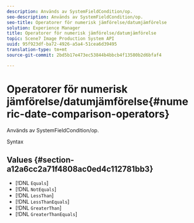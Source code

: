 ```yaml
---
description: Används av SystemFieldCondition/op.
seo-description: Används av SystemFieldCondition/op.
seo-title: Operatorer för numerisk jämförelse/datumjämförelse
solution: Experience Manager
title: Operatorer för numerisk jämförelse/datumjämförelse
topic: Scene7 Image Production System API
uuid: 95f923df-ba72-4926-a5a4-51cea6d39495
translation-type: tm+mt
source-git-commit: 2bd5b17e473ec53844b4bbcb4f13580b2d6bfaf4

---
```



# Operatorer för numerisk jämförelse/datumjämförelse{#numeric-date-comparison-operators}

Används av SystemFieldCondition/op.

Syntax

## Values {#section-a12a6cc2a71f4808ac0ed4c112781bb3}

* [!DNL `Equals`]
* [!DNL `NotEquals`]
* [!DNL `LessThan`]
* [!DNL `LessThanEquals`]
* [!DNL `GreaterThan`]
* [!DNL `GreaterThanEquals`]

